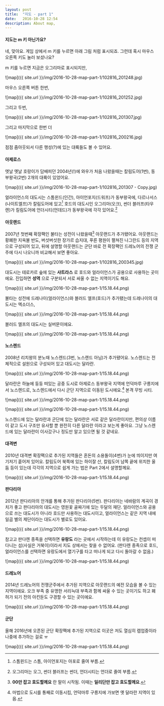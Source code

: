 ```yaml
---
layout: post
title:  "지도 - part 1"
date:   2016-10-28 12:54
description: About map,
---
```


#### 지도는 m 키 아닌가요?
네, 맞아요. 게임 상에서 m 키를 누르면 아래 그림 처럼 표시되죠. 그런데 혹시 마우스 오른쪽 키도 눌러 보셨나요?

m 키를 누르면 지금은 오그리마로 표시되지만,

![map]({{ site.url }}/img/2016-10-28-map-part-1/102816_201248.jpg)

마우스 오른쪽 버튼 한번,

![map]({{ site.url }}/img/2016-10-28-map-part-1/102816_201252.jpg)

그리고 두번,

![map]({{ site.url }}/img/2016-10-28-map-part-1/102816_201307.jpg)

그리고 마지막으로 한번 더

![map]({{ site.url }}/img/2016-10-28-map-part-1/102816_200216.jpg)

점점 줌아웃되서 다른 행성(?)에 있는 대륙들도 볼 수 있어요.

#### 아제로스

엣날 옛날 호랑이가 담배피던 2004년(!)에 와우가 처음 나왔을때는 칼림도어(1번), 동부왕국(2번) 2개의 대륙이 있었어요.

![map]({{ site.url }}/img/2016-10-28-map-part-1/102816_201307 - Copy.jpg)

얼라이언스의 대도시는 스톰윈드(인간), 아이언포지(드워프)가 동부왕국에, 다르나서스(나이트엘프)가 칼림도어에 있고[^1]
호드의 대도시인 오그리마(오크), 썬더 블러프(타우렌)가 킬림도어에 언더시티(언데드)가 동부왕국에 각각 있어요.[^2]

#### 아웃랜드

2007년 첫번째 확장팩인 불타는 성전이 나왔을때[^3] 아웃랜드가 추가됐어요.
아웃랜드는 황폐한 지옥불 반도, 버섯버섯한 장가르 습지대, 푸른 평원이 펼쳐진 나그란드 등의 지역으로 구성되어 있고, 뒤에 설명할 아웃랜드는 군단 바로 전 확장팩인 드레노어의 전쟁 군주에 다시 나오니까 비교해서 보면 좋아요.

![map]({{ site.url }}/img/2016-10-28-map-part-1/102816_200345.jpg)

대도시는 테로카르 숲에 있는 **샤트라스** 로 호드와 얼라이언스가 공용으로 사용하는 곳이에요.
진입하면 **성역** 으로 구분되서 서로 싸울 수 없는 지역이기도 해요.

![map]({{ site.url }}/img/2016-10-28-map-part-1/15.18.44.png)

불타는 성전에 드레나이(얼라이언스)와 블러드 엘프(호드)가 추가됐는데 드레나이의 대도시는 엑소더스,

![map]({{ site.url }}/img/2016-10-28-map-part-1/15.18.44.png)

블러드 엘프의 대도시는 실버문이에요.

![map]({{ site.url }}/img/2016-10-28-map-part-1/15.18.44.png)

#### 노스렌드
2008년 리치왕의 분노때 노스렌드(3번, 노스랜드 아님)가 추가됐어요. 노스렌드는 전체적으로 설원으로 구성되어 있고 대도시는 달라란.

![map]({{ site.url }}/img/2016-10-28-map-part-1/15.18.44.png)

달라란은 하늘에 둥둥 떠있는 공중 도시로 아제로스 동부왕국 지역에 언덕마루 구릉지에서 노스렌드로, 노스렌드에서 다시 군단 지역으로 이동된 도시에요.[^4]
본격 무빙 시티.

![map]({{ site.url }}/img/2016-10-28-map-part-1/15.18.44.png)

![map]({{ site.url }}/img/2016-10-28-map-part-1/15.18.44.png)

노스렌드에 있는 달라란과 군단에 있는 달라란은 서로 같은 달라란이지만, 편의상 이름이 같고 도시 구조만 유사할 뿐
완전히 다른 달라란 이라고 보는게 좋아요. 그냥 노스렌드에 있는 달라란이 이사갔구나 정도만 알고 있으면 될 것 같네요.


#### 대격변
2010년 대격변 확장팩으로 추가된 지역들은 혼돈의 소용돌이(4번)가 눈에 띄이지만 여기저기 흩어져 있어요.
칼림도어 북쪽에 있는 하이잘 산, 칼림도어 남쪽 끝에 위치한 울둠 등이 있는데 각각의 지역으로 쉽게 가는 법은 Part 2에서 설명할께요.

![map]({{ site.url }}/img/2016-10-28-map-part-1/15.18.44.png)

#### 판다리아
2012년 판다리아의 안개를 통해 추가된 판다리아(5번). 판다리아는 네바람의 계곡이 경치가 좋고 판다리아의 대도시는 영원꽃 골짜기에 있는 두달의 재단.
얼라이언스와 공용으로 쓰는 대도시가 아니라 호드만 사용하는 대도시이고, 얼라이언스는 같은 지역 내에 일곱 별의 제단이라는 대도시가 별로도 있어요.

![map]({{ site.url }}/img/2016-10-28-map-part-1/15.18.44.png)

참고고 판다렌 종족을 선택하면 **유랑도** 라는 곳에서 시작하는데 이 유랑도는 컨셉이 떠다니는 섬(사실은 거북이)이라서 지도 상에서는 찾을 수 없어요.
(판다렌 종족으로 호드, 얼라이언스를 선택하면 유랑도에서 열기구를 타고 떠나게 되고 다시 돌아갈 수 없음.)

![map]({{ site.url }}/img/2016-10-28-map-part-1/15.18.44.png)

#### 드레노어
2014년 드레노어의 전쟁군주에서 추가된 지역으로 아웃랜드의 예전 모습을 볼 수 있는 지역이에요.
오크 부족 중 유명한 서리늑대 부족과 함께 싸울 수 있는 곳이기도 하고 폐허가 되기 전의 아킨둔도 구경할 수 있는 곳이에요.

![map]({{ site.url }}/img/2016-10-28-map-part-1/15.18.44.png)

#### 군단
올해 2016년에 오픈된 군단 확장팩에 추가된 지역으로 이곳은 저도 열심히 렙업중이라 나중에 추가하는 걸로 ㅠ

![map]({{ site.url }}/img/2016-10-28-map-part-1/15.18.44.png)


[^1]: 스톰윈드는 스톰, 아이언포지는 아포로 줄여 부름.
[^2]: 오그리마는 오그, 썬더 블러프는 썬더, 언더시티는 언더로 줄여 부름.
[^3]: **00만 잡고 효도할께요** 란 말이 시작됨. 이때는 **일리단만 잡고 효도할께요**.
[^4]: 마법으로 도시를 통째로 이동시킴, 언덕마루 구릉지에 가보면 옛 달라란 지역이 있음.

